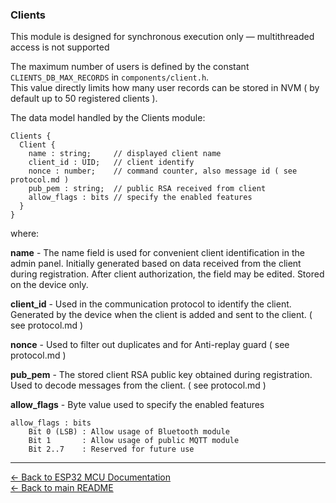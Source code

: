 ### Clients

This module is designed for synchronous execution only — multithreaded access is not supported

The maximum number of users is defined by the constant `CLIENTS_DB_MAX_RECORDS` in `components/client.h`.  
This value directly limits how many user records can be stored in NVM ( by default up to 50 registered clients ).

The data model handled by the Clients module:

```text
Clients {
  Client {
    name : string;     // displayed client name
    client_id : UID;   // client identify
    nonce : number;    // command counter, also message id ( see protocol.md )
    pub_pem : string;  // public RSA received from client
    allow_flags : bits // specify the enabled features
  }
}
```
where:

**name** - The name field is used for convenient client identification in the admin panel. Initially generated based on data received from the client during registration. After client authorization, the field may be edited. Stored on the device only.

**client_id** - Used in the communication protocol to identify the client. Generated by the device when the client is added and sent to the client. ( see protocol.md )

**nonce** - Used to filter out duplicates and for Anti-replay guard ( see protocol.md )

**pub_pem** - The stored client RSA public key obtained during registration. Used to decode messages from the client. ( see protocol.md )

**allow_flags** - Byte value used to specify the enabled features
```text
allow_flags : bits
    Bit 0 (LSB) : Allow usage of Bluetooth module
    Bit 1       : Allow usage of public MQTT module
    Bit 2..7    : Reserved for future use
```

---

[← Back to ESP32 MCU Documentation](../../esp32_mcu/README.md)  
[← Back to main README](../../README.md)